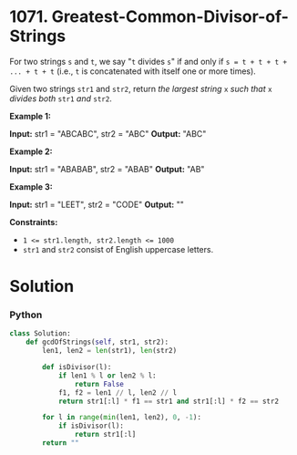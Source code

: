 # 1071. Greatest-Common-Divisor-of-Strings

For two strings  `s`  and  `t`, we say "`t`  divides  `s`" if and only if  `s = t + t + t + ... + t + t`  (i.e.,  `t`  is concatenated with itself one or more times).

Given two strings  `str1`  and  `str2`, return  _the largest string_ `x` _such that_ `x` _divides both_ `str1` _and_ `str2`.

**Example 1:**

**Input:** str1 = "ABCABC", str2 = "ABC"
**Output:** "ABC"

**Example 2:**

**Input:** str1 = "ABABAB", str2 = "ABAB"
**Output:** "AB"

**Example 3:**

**Input:** str1 = "LEET", str2 = "CODE"
**Output:** ""

**Constraints:**

-   `1 <= str1.length, str2.length <= 1000`
-   `str1`  and  `str2`  consist of English uppercase letters.
# Solution

### Python

```python
class Solution:
    def gcdOfStrings(self, str1, str2):
        len1, len2 = len(str1), len(str2)

        def isDivisor(l):
            if len1 % l or len2 % l:
                return False
            f1, f2 = len1 // l, len2 // l
            return str1[:l] * f1 == str1 and str1[:l] * f2 == str2

        for l in range(min(len1, len2), 0, -1):
            if isDivisor(l):
                return str1[:l]
        return ""
```